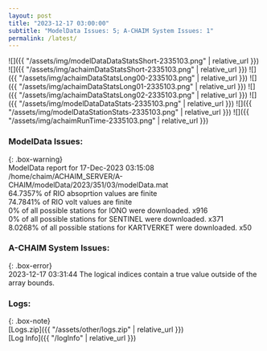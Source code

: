 ```yaml
---
layout: post
title: "2023-12-17 03:00:00"
subtitle: "ModelData Issues: 5; A-CHAIM System Issues: 1"
permalink: /latest/
---
```


![]({{ "/assets/img/modelDataDataStatsShort-2335103.png" | relative_url }})
![]({{ "/assets/img/achaimDataStatsShort-2335103.png" | relative_url }})
![]({{ "/assets/img/achaimDataStatsLong00-2335103.png" | relative_url }})
![]({{ "/assets/img/achaimDataStatsLong01-2335103.png" | relative_url }})
![]({{ "/assets/img/achaimDataStatsLong02-2335103.png" | relative_url }})
![]({{ "/assets/img/modelDataDataStats-2335103.png" | relative_url }})
![]({{ "/assets/img/modelDataStationStats-2335103.png" | relative_url }})
![]({{ "/assets/img/achaimRunTime-2335103.png" | relative_url }})


### ModelData Issues:  
  
{: .box-warning}  
 ModelData report for 17-Dec-2023 03:15:08   
 /home/chaim/ACHAIM_SERVER/A-CHAIM/modelData/2023/351/03/modelData.mat   
 64.7357% of RIO absoprtion values are finite   
 74.7841% of RIO volt values are finite   
 0% of all possible stations for IONO were downloaded. x916   
 0% of all possible stations for SENTINEL were downloaded. x371   
 8.0268% of all possible stations for KARTVERKET were downloaded. x50   
  
### A-CHAIM System Issues:  
  
{: .box-error}  
2023-12-17 03:31:44 The logical indices contain a true value outside of the array bounds.  

### Logs:  
  
{: .box-note}  
[Logs.zip]({{ "/assets/other/logs.zip" | relative_url }})  
[Log Info]({{ "/logInfo" | relative_url }})  
